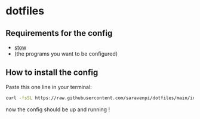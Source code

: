 # dotfiles

## Requirements for the config
- [stow](https://www.gnu.org/software/stow/)
- (the programs you want to be configured)

## How to install the config
Paste this one line in your terminal:
```sh
curl -fsSL https://raw.githubusercontent.com/saravenpi/dotfiles/main/install.sh | bash
```
now the config should be up and running !
